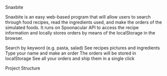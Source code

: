 Snaxbite

Snaxbite is an easy web-based program that will allow users to search through food recipes, read the ingredients used, and make the orders of the simulated foods. It runs on Spoonacular API to access the recipe information and locally stores orders by means of the localStorage in the browser.


Search by keyword (e.g. pasta, salad)
See recipes pictures and ingredients
Type your name and make an order
The orders will be stored in localStorage
See all your orders and ship them in a single click


 Project Structure